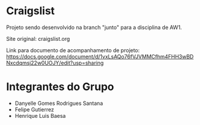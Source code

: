 # Craigslist

Projeto sendo desenvolvido na branch "junto" para a disciplina de AW1.

Site original: craigslist.org

Link para documento de acompanhamento de projeto: https://docs.google.com/document/d/1vxLsAQo76fVJVMMCfhm4FHH3wBDNxcdqmsj22w0UOJY/edit?usp=sharing


# Integrantes do Grupo
* Danyelle Gomes Rodrigues Santana
* Felipe Gutierrez
* Henrique Luis Baesa
